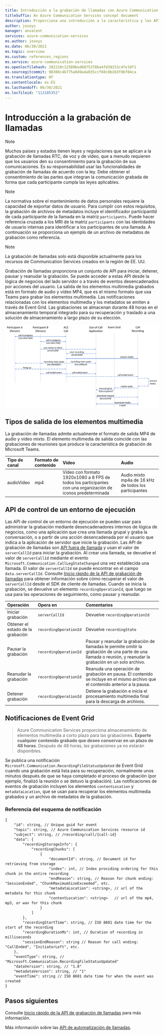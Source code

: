 ```yaml
---
title: Introducción a la grabación de llamadas con Azure Communication Services
titleSuffix: An Azure Communication Services concept document
description: Proporciona una introducción a la característica y las API de grabación de llamadas.
author: joseys
manager: anvalent
services: azure-communication-services
ms.author: joseys
ms.date: 06/30/2021
ms.topic: overview
ms.custom: references_regions
ms.service: azure-communication-services
ms.openlocfilehash: 292210c12589bed6075378ba4fd38153c4fe10f1
ms.sourcegitcommit: 98308c4b775a049a4a035ccf60c8b163f86f04ca
ms.translationtype: HT
ms.contentlocale: es-ES
ms.lasthandoff: 06/30/2021
ms.locfileid: "113105352"
---
```

# <a name="calling-recording-overview"></a>Introducción a la grabación de llamadas

> [!NOTE]
> Muchos países y estados tienen leyes y regulaciones que se aplican a la grabación de llamadas RTC, de voz y de vídeo, que a menudo requieren que los usuarios den su consentimiento para la grabación de sus comunicaciones. Es su responsabilidad usar las funcionalidades de grabación de llamadas de acuerdo con la ley. Debe obtener el consentimiento de las partes que integran la comunicación grabada de forma que cada participante cumpla las leyes aplicables.

> [!NOTE]
> La normativa sobre el mantenimiento de datos personales requiere la capacidad de exportar datos de usuario. Para cumplir con estos requisitos, la grabación de archivos de metadatos incluye el identificador participantId de cada participante de la llamada en la matriz `participants`. Puede hacer referencia cruzada a los MRI de la matriz `participants` con las identidades de usuario internas para identificar a los participantes de una llamada. A continuación se proporciona un ejemplo de un archivo de metadatos de grabación como referencia.

> [!NOTE]
> La grabación de llamadas solo está disponible actualmente para los recursos de Communication Services creados en la región de EE. UU.

Grabación de llamadas proporciona un conjunto de API para iniciar, detener, pausar y reanudar la grabación. Se puede acceder a estas API desde la lógica de negocios del lado servidor o a través de eventos desencadenados por acciones del usuario. La salida de los elementos multimedia grabados está en formato de audio y vídeo MP4, que es el mismo formato que usa Teams para grabar los elementos multimedia. Las notificaciones relacionadas con los elementos multimedia y los metadatos se emiten a través de Event Grid. Las grabaciones se almacenan durante 48 horas en el almacenamiento temporal integrado para su recuperación y traslado a una solución de almacenamiento a largo plazo de su elección. 

![Diagrama de concepto de la grabación de llamadas](../media/call-recording-concept.png)

## <a name="media-output-types"></a>Tipos de salida de los elementos multimedia
La grabación de llamadas admite actualmente el formato de salida MP4 de audio y vídeo mixto. El elemento multimedia de salida coincide con las grabaciones de reuniones que produce la característica de grabación de Microsoft Teams.

| Tipo de canal | Formato de contenido | Vídeo | Audio |
| :----------- | :------------- | :---- | :--------------------------- |
| audioVideo | mp4 | Vídeo con formato 1920x1080 a 8 FPS de todos los participantes con una organización de iconos predeterminada | Audio mixto mp4a de 16 kHz de todos los participantes |


## <a name="run-time-control-apis"></a>API de control de un entorno de ejecución
Las API de control de un entorno de ejecución se pueden usar para administrar la grabación mediante desencadenadores internos de lógica de negocios, como una aplicación que crea una llamada grupal y graba la conversación, o a partir de una acción desencadenada por el usuario que indica a la aplicación de servidor que inicie la grabación. Las API de grabación de llamadas son [API fuera de llamada](./call-automation-apis.md#out-of-call-apis) y usan el valor de `serverCallId` para iniciar la grabación. Al crear una llamada, se devuelve el valor de `serverCallId` mediante el evento `Microsoft.Communication.CallLegStateChanged` una vez establecida una llamada. El valor de `serverCallId` se puede encontrar en el campo `data.serverCallId`. Consulte [Inicio rápido de la API de grabación de llamadas](../../quickstarts/voice-video-calling/call-recording-sample.md) para obtener información sobre cómo recuperar el valor de `serverCallId` desde el SDK de cliente de llamadas. Cuando se inicia la grabación, se devuelve un elemento `recordingOperationId`, que luego se usa para las operaciones de seguimiento, como pausar y reanudar.   

| Operación                            | Opera en            | Comentarios                       |
| :-------------------- | :--------------------- | :----------------------------- |
| Iniciar grabación       | `serverCallId`         | Devuelve `recordingOperationId` | 
| Obtener el estado de la grabación   | `recordingOperationId` | Devuelve `recordingState`       | 
| Pausar la grabación       | `recordingOperationId` | Pausar y reanudar la grabación de llamadas le permite omitir la grabación de una parte de una llamada o reunión, y reanudar la grabación en un solo archivo. | 
| Reanudar la grabación      | `recordingOperationId` | Reanuda una operación de grabación en pausa. El contenido se incluye en el mismo archivo que el contenido anterior a la pausa. | 
| Detener grabación        | `recordingOperationId` | Detiene la grabación e inicia el procesamiento multimedia final para la descarga de archivos. | 


## <a name="event-grid-notifications"></a>Notificaciones de Event Grid

> Azure Communication Services proporciona almacenamiento de elementos multimedia a corto plazo para las grabaciones. **Exporte cualquier contenido grabado que desee conservar en un plazo de 48 horas**. Después de 48 horas, las grabaciones ya no estarán disponibles.

Se publica una notificación `Microsoft.Communication.RecordingFileStatusUpdated` de Event Grid cuando una grabación está lista para su recuperación, normalmente unos minutos después de que se haya completado el proceso de grabación (por ejemplo, finalizó la reunión o se detuvo la grabación). Las notificaciones de eventos de grabación incluyen los elementos `contentLocation` y `metadataLocation`, que se usan para recuperar los elementos multimedia grabados y un archivo de metadatos de la grabación.

### <a name="notification-schema-reference"></a>Referencia del esquema de notificación
```
{
    "id": string, // Unique guid for event
    "topic": string, // Azure Communication Services resource id
    "subject": string, // /recording/call/{call-id}
    "data": {
        "recordingStorageInfo": {
            "recordingChunks": [
                {
                    "documentId": string, // Document id for retrieving from storage
                    "index": int, // Index providing ordering for this chunk in the entire recording
                    "endReason": string, // Reason for chunk ending: "SessionEnded", "ChunkMaximumSizeExceeded”, etc.
                    "metadataLocation": <string>, // url of the metadata for this chunk
                    "contentLocation": <string>   // url of the mp4, mp3, or wav for this chunk
                }
            ]
        },
        "recordingStartTime": string, // ISO 8601 date time for the start of the recording
        "recordingDurationMs": int, // Duration of recording in milliseconds
        "sessionEndReason": string // Reason for call ending: "CallEnded", "InitiatorLeft", etc.
    },
    "eventType": string, // "Microsoft.Communication.RecordingFileStatusUpdated"
    "dataVersion": string, // "1.0"
    "metadataVersion": string, // "1"
    "eventTime": string // ISO 8601 date time for when the event was created
}
```

## <a name="next-steps"></a>Pasos siguientes
Consulte [Inicio rápido de la API de grabación de llamadas](../../quickstarts/voice-video-calling/call-recording-sample.md) para más información.

Más información sobre las [API de automatización de llamadas](./call-automation-apis.md).
